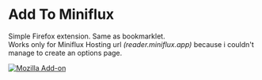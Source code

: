 # Add To Miniflux

Simple Firefox extension. Same as bookmarklet.   
Works only for Miniflux Hosting url *(reader.miniflux.app)* because i couldn't manage to create an options page.

[![Mozilla Add-on](https://img.shields.io/amo/v/add-to-miniflux?color=%23e66000&label=Add%20To%20Miniflux&logo=firefox&logoColor=%23e66000&style=for-the-badge)](https://addons.mozilla.org/tr/firefox/addon/add-to-miniflux/)
